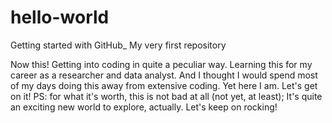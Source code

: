 # hello-world
Getting started with GitHub_ My very first repository

Now this!
Getting into coding in quite a peculiar way. Learning this for my career as a researcher and data analyst. 
And I thought I would spend most of my days doing this away from extensive coding. Yet here I am.
Let's get on it!
PS: for what it's worth, this is not bad at all (not yet, at least); It's quite an exciting new world to explore, actually.
Let's keep on rocking!
